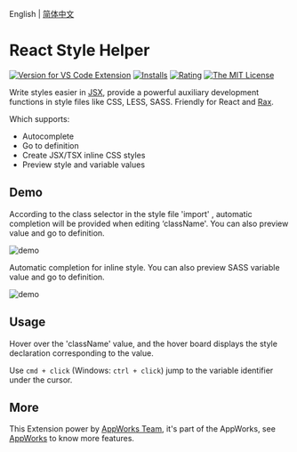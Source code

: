 English | [简体中文](https://github.com/appworks-lab/pack/blob/master/extensions/style-helper/README.zh-CN.md)

# React Style Helper

[![Version for VS Code Extension](https://vsmarketplacebadge.apphb.com/version-short/iceworks-team.iceworks-style-helper.svg?logo=visual-studio-code)](https://marketplace.visualstudio.com/items?itemName=iceworks-team.iceworks-style-helper)
[![Installs](https://vsmarketplacebadge.apphb.com/installs-short/iceworks-team.iceworks-style-helper.svg)](https://marketplace.visualstudio.com/items?itemName=iceworks-team.iceworks-style-helper)
[![Rating](https://vsmarketplacebadge.apphb.com/rating-short/iceworks-team.iceworks-style-helper.svg)](https://marketplace.visualstudio.com/items?itemName=iceworks-team.iceworks-style-helper)
[![The MIT License](https://img.shields.io/badge/license-MIT-blue.svg)](http://opensource.org/licenses/MIT)

Write styles easier in [JSX](https://reactjs.org/docs/introducing-jsx.html), provide  a powerful auxiliary development functions in style files like CSS, LESS, SASS. Friendly for React and [Rax](https://rax.js.org/).

Which supports:

* Autocomplete
* Go to definition
* Create JSX/TSX inline CSS styles
* Preview style and variable values

## Demo

According to the class selector in the style file 'import' , automatic completion will be provided when editing ‘className'. You can also preview value and go to definition.

![demo](https://img.alicdn.com/imgextra/i2/O1CN01fiRbHN1gY7XQOSAlk_!!6000000004153-1-tps-750-545.gif)

Automatic completion for inline style. You can also preview SASS variable value and go to definition.

![demo](https://img.alicdn.com/imgextra/i1/O1CN01eK13T81wvy0wwt2v5_!!6000000006371-1-tps-750-546.gif)

## Usage

Hover over the 'className' value, and the hover board displays the style declaration corresponding to the value.

Use `cmd + click` (Windows: `ctrl + click`) jump to the variable identifier under the cursor.

## More

This Extension power by [AppWorks Team](https://marketplace.visualstudio.com/publishers/iceworks-team), it's part of the AppWorks, see [AppWorks](https://marketplace.visualstudio.com/items?itemName=iceworks-team.iceworks) to know more features.
